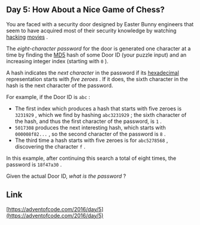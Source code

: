 ## Day 5: How About a Nice Game of Chess?

You are faced with a security door designed by Easter Bunny engineers that seem to have acquired most of their security knowledge by watching [hacking](https://en.wikipedia.org/wiki/Hackers_%28film%29) [movies](https://en.wikipedia.org/wiki/WarGames) .

The _eight-character password_ for the door is generated one character at a time by finding the [MD5](https://en.wikipedia.org/wiki/MD5) hash of some Door ID (your puzzle input) and an increasing integer index (starting with `0` ).

A hash indicates the _next character_ in the password if its [hexadecimal](https://en.wikipedia.org/wiki/Hexadecimal) representation starts with _five zeroes_ . If it does, the sixth character in the hash is the next character of the password.

For example, if the Door ID is `abc` :

- The first index which produces a hash that starts with five zeroes is `3231929` , which we find by hashing `abc3231929` ; the sixth character of the hash, and thus the first character of the password, is `1` .
- `5017308` produces the next interesting hash, which starts with `000008f82...` , so the second character of the password is `8` .
- The third time a hash starts with five zeroes is for `abc5278568` , discovering the character `f` .

In this example, after continuing this search a total of eight times, the password is `18f47a30` .

Given the actual Door ID, _what is the password_ ?

## Link

[https://adventofcode.com/2016/day/5](https://adventofcode.com/2016/day/5)
